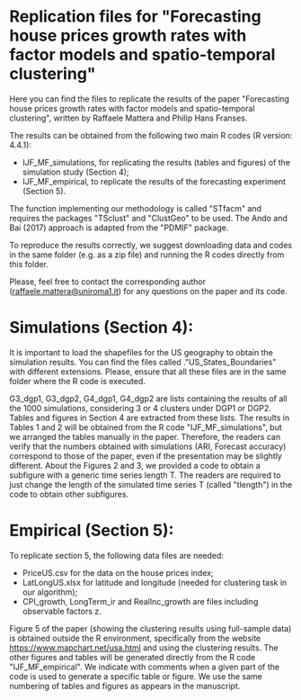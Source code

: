 # Replication files for "Forecasting house prices growth rates with factor models and spatio-temporal clustering"

Here you can find the files to replicate the results of the paper "Forecasting house prices growth rates with factor models and spatio-temporal clustering", written by Raffaele Mattera and Philip Hans Franses.

The results can be obtained from the following two main R codes (R version: 4.4.1):

- IJF_MF_simulations, for replicating the results (tables and figures) of the simulation study (Section 4);
- IJF_MF_empirical, to replicate the results of the forecasting experiment (Section 5).

The function implementing our methodology is called "STfacm" and requires the packages "TSclust" and "ClustGeo" to be used. The Ando and Bai (2017) approach is adapted from the "PDMIF" package.

To reproduce the results correctly, we suggest downloading data and codes in the same folder (e.g. as a zip file) and running the R codes directly from this folder.

Please, feel free to contact the corresponding author (raffaele.mattera@uniroma1.it) for any questions on the paper and its code.

# Simulations (Section 4):

It is important to load the shapefiles for the US geography to obtain the simulation results. You can find the files called ."US_States_Boundaries" with different extensions. Please, ensure that all these files are in the same folder where the R code is executed.

G3_dgp1, G3_dgp2, G4_dgp1, G4_dgp2 are lists containing the results of all the 1000 simulations, considering 3 or 4 clusters under DGP1 or DGP2. Tables and figures in Section 4 are extracted from these lists. The results in Tables 1 and 2 will be obtained from the R code "IJF_MF_simulations", but we arranged the tables manually in the paper. Therefore, the readers can verify that the numbers obtained with simulations (ARI, Forecast accuracy) correspond to those of the paper, even if the presentation may be slightly different. About the Figures 2 and 3, we provided a code to obtain a subfigure with a generic time series length T. The readers are required to just change the length of the simulated time series T (called "tlength") in the code to obtain other subfigures.

# Empirical (Section 5):

To replicate section 5, the following data files are needed:

- PriceUS.csv for the data on the house prices index;
- LatLongUS.xlsx for latitude and longitude (needed for clustering task in our algorithm);
- CPI_growth, LongTerm_ir and RealInc_growth are files including observable factors z.

Figure 5 of the paper (showing the clustering results using full-sample data) is obtained outside the R environment, specifically from the website https://www.mapchart.net/usa.html and using the clustering results. The other figures and tables will be generated directly from the R code "IJF_MF_empirical". We indicate with comments when a given part of the code is used to generate a specific table or figure. We use the same numbering of tables and figures as appears in the manuscript.
